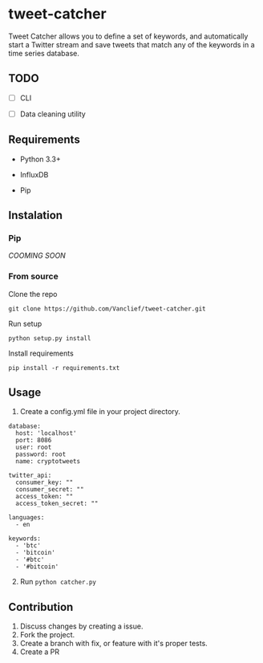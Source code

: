 # tweet-catcher
Tweet Catcher allows you to define a set of keywords, and automatically start a
Twitter stream and save tweets that match any of the keywords in a time series
database.


## TODO

- [ ] CLI
- [ ] Data cleaning utility


## Requirements

* Python 3.3+

* InfluxDB

* Pip

## Instalation

### Pip

_COOMING SOON_

### From source

Clone the repo
```
git clone https://github.com/Vanclief/tweet-catcher.git
```

Run setup
```
python setup.py install
```

Install requirements
```
pip install -r requirements.txt
```


## Usage

1. Create a config.yml file in your project directory.
```
database:
  host: 'localhost'
  port: 8086
  user: root
  password: root
  name: cryptotweets

twitter_api:
  consumer_key: ""
  consumer_secret: ""
  access_token: ""
  access_token_secret: ""

languages:
  - en

keywords:
  - 'btc'
  - 'bitcoin'
  - '#btc'
  - '#bitcoin'
```

2. Run `python catcher.py`


## Contribution

1. Discuss changes by creating a issue.
2. Fork the project.
3. Create a branch with fix, or feature with it's proper tests.
4. Create a PR

